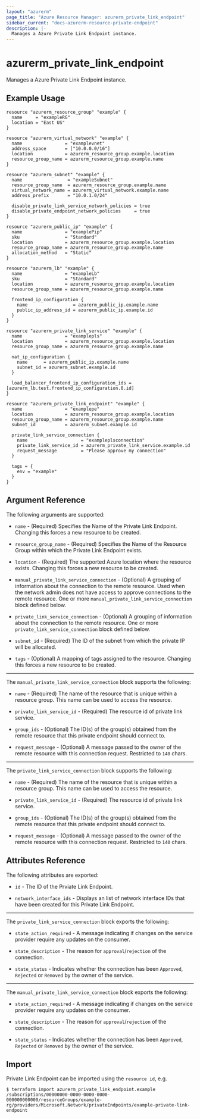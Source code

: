 ```yaml
---
layout: "azurerm"
page_title: "Azure Resource Manager: azurerm_private_link_endpoint"
sidebar_current: "docs-azurerm-resource-private-endpoint"
description: |-
  Manages a Azure Private Link Endpoint instance.
---
```


# azurerm_private_link_endpoint

Manages a Azure Private Link Endpoint instance.

## Example Usage

```hcl
resource "azurerm_resource_group" "example" {
  name     = "exampleRG"
  location = "East US"
}

resource "azurerm_virtual_network" "example" {
  name                = "examplevnet"
  address_space       = ["10.0.0.0/16"]
  location            = azurerm_resource_group.example.location
  resource_group_name = azurerm_resource_group.example.name
}

resource "azurerm_subnet" "example" {
  name                 = "exampleSubnet"
  resource_group_name  = azurerm_resource_group.example.name
  virtual_network_name = azurerm_virtual_network.example.name
  address_prefix       = "10.0.1.0/24"

  disable_private_link_service_network_policies = true
  disable_private_endpoint_network_policies     = true
}

resource "azurerm_public_ip" "example" {
  name                = "examplePip"
  sku                 = "Standard"
  location            = azurerm_resource_group.example.location
  resource_group_name = azurerm_resource_group.example.name
  allocation_method   = "Static"
}

resource "azurerm_lb" "example" {
  name                = "exampleLb"
  sku                 = "Standard"
  location            = azurerm_resource_group.example.location
  resource_group_name = azurerm_resource_group.example.name

  frontend_ip_configuration {
    name                 = azurerm_public_ip.example.name
    public_ip_address_id = azurerm_public_ip.example.id
  }
}

resource "azurerm_private_link_service" "example" {
  name                = "examplepls"
  location            = azurerm_resource_group.example.location
  resource_group_name = azurerm_resource_group.example.name

  nat_ip_configuration {
    name      = azurerm_public_ip.example.name
    subnet_id = azurerm_subnet.example.id
  }

  load_balancer_frontend_ip_configuration_ids = [azurerm_lb.test.frontend_ip_configuration.0.id]
}

resource "azurerm_private_link_endpoint" "example" {
  name                = "examplepe"
  location            = azurerm_resource_group.example.location
  resource_group_name = azurerm_resource_group.example.name
  subnet_id           = azurerm_subnet.example.id

  private_link_service_connection {
    name                    = "exampleplsconnection"
    private_link_service_id = azurerm_private_link_service.example.id
    request_message         = "Please approve my connection"
  }

  tags = {
    env = "example"
  }
}

```

## Argument Reference

The following arguments are supported:

* `name` - (Required) Specifies the Name of the Private Link Endpoint. Changing this forces a new resource to be created.

* `resource_group_name` - (Required) Specifies the Name of the Resource Group within which the Private Link Endpoint exists.

* `location` - (Required) The supported Azure location where the resource exists. Changing this forces a new resource to be created.

* `manual_private_link_service_connection` - (Optional) A grouping of information about the connection to the remote resource. Used when the network admin does not have access to approve connections to the remote resource. One or more `manual_private_link_service_connection` block defined below.

* `private_link_service_connection` - (Optional) A grouping of information about the connection to the remote resource. One or more `private_link_service_connection` block defined below.

* `subnet_id` - (Required) The ID of the subnet from which the private IP will be allocated.

* `tags` - (Optional) A mapping of tags assigned to the resource. Changing this forces a new resource to be created.

---

The `manual_private_link_service_connection` block supports the following:

* `name` - (Required) The name of the resource that is unique within a resource group. This name can be used to access the resource.

* `private_link_service_id` - (Required) The resource id of private link service.

* `group_ids` - (Optional) The ID(s) of the group(s) obtained from the remote resource that this private endpoint should connect to.

* `request_message` - (Optional) A message passed to the owner of the remote resource with this connection request. Restricted to `140` chars.


---

The `private_link_service_connection` block supports the following:

* `name` - (Required) The name of the resource that is unique within a resource group. This name can be used to access the resource.

* `private_link_service_id` - (Required) The resource id of private link service.

* `group_ids` - (Optional) The ID(s) of the group(s) obtained from the remote resource that this private endpoint should connect to.

* `request_message` - (Optional) A message passed to the owner of the remote resource with this connection request. Restricted to `140` chars.


## Attributes Reference

The following attributes are exported:

* `id` - The ID of the Prviate Link Endpoint.

* `network_interface_ids` - Displays an list of network interface IDs that have been created for this Private Link Endpoint.

---

The `private_link_service_connection` block exports the following:

* `state_action_required` - A message indicating if changes on the service provider require any updates on the consumer.

* `state_description` - The reason for `approval`/`rejection` of the connection.

* `state_status` - Indicates whether the connection has been `Approved`, `Rejected` or `Removed` by the owner of the service.

---

The `manual_private_link_service_connection` block exports the following:

* `state_action_required` - A message indicating if changes on the service provider require any updates on the consumer.

* `state_description` - The reason for `approval`/`rejection` of the connection.

* `state_status` - Indicates whether the connection has been `Approved`, `Rejected` or `Removed` by the owner of the service.


## Import

Private Link Endpoint can be imported using the `resource id`, e.g.

```shell
$ terraform import azurerm_private_link_endpoint.example /subscriptions/00000000-0000-0000-0000-000000000000/resourceGroups/example-rg/providers/Microsoft.Network/privateEndpoints/example-private-link-endpoint
```
